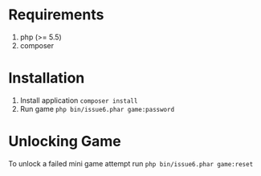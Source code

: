 # Requirements

1. php (>= 5.5)
1. composer

# Installation

1. Install application `composer install`
1. Run game `php bin/issue6.phar game:password`

# Unlocking Game

To unlock a failed mini game attempt run `php bin/issue6.phar game:reset`
